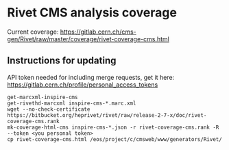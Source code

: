 # Rivet CMS analysis coverage

Current coverage: https://gitlab.cern.ch/cms-gen/Rivet/raw/master/coverage/rivet-coverage-cms.html

## Instructions for updating

API token needed for including merge requests, get it here: https://gitlab.cern.ch/profile/personal_access_tokens

    get-marcxml-inspire-cms
    get-rivethd-marcxml inspire-cms-*.marc.xml
    wget --no-check-certificate https://bitbucket.org/heprivet/rivet/raw/release-2-7-x/doc/rivet-coverage-cms.rank
    mk-coverage-html-cms inspire-cms-*.json -r rivet-coverage-cms.rank -R --token <you personal token>
    cp rivet-coverage-cms.html /eos/project/c/cmsweb/www/generators/Rivet/